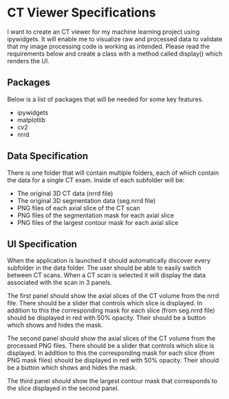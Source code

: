 # CT Viewer Specifications
I want to create an CT viewer for my machine learning project using ipywidgets. It will enable me to visualize raw and processed data to validate that my image processing code is working as intended. Please read the requirements below and create a class with a method called display() which renders the UI.  

## Packages
Below is a list of packages that will be needed for some key features.
- ipywidgets
- matplotlib
- cv2
- nrrd

## Data Specification
There is one folder that will contain multiple folders, each of which contain the data for a single CT exam. Inside of each subfolder will be:
- The original 3D CT data (nrrd file)
- The original 3D segmentation data (seg.nrrd file)
- PNG files of each axial slice of the CT scan
- PNG files of the segmentation mask for each axial slice
- PNG files of the largest contour mask for each axial slice

## UI Specification
When the application is launched it should automatically discover every subfolder in the data folder. The user should be able to easily switch between CT scans. When a CT scan is selected it will display the data associated with the scan in 3 panels.

The first panel should show the axial slices of the CT volume from the nrrd file. There should be a slider that controls which slice is displayed. In addition to this the corresponding mask for each slice (from seg.nrrd file) should be displayed in red with 50% opacity. Their should be a button which shows and hides the mask.

The second panel should show the axial slices of the CT volume from the processed PNG files. There should be a slider that controls which slice is displayed. In addition to this the corresponding mask for each slice (from PNG mask files) should be displayed in red with 50% opacity. Their should be a button which shows and hides the mask.

The third panel should show the largest contour mask that corresponds to the slice displayed in the second panel.